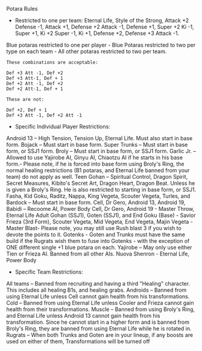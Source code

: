 Potara Rules

- Restricted to one per team: Eternal Life, Style of the Strong, Attack +2 Defense -1, Attack +1, Defense +2 Attack -1, Defense +1, Super +2 Ki -1, Super +1, Ki +2 Super -1, Ki +1, Defense +2, Defense +3 Attack -1.

Blue potaras restricted to one per player - Blue Potaras restricted to two per type on each team - All other potaras restricted to two per team.

    These combinations are acceptable:

    Def +3 Att -1, Def +2
    Def +3 Att-1, Def + 1
    Def +2 Att -1, Def +2
    Def +2 Att-1, Def + 1

    These are not:

    Def +2, Def + 1
    Def +3 Att -1, Def +2 Att -1


- Specific Individual Player Restrictions:

Android 13 – High Tension, Tension Up, Eternal Life. Must also start in base form.
Bojack – Must start in base form.
Super Trunks – Must start in base form, or SSJ1 form.
Broly – Must start in base form, or SSJ1 form.
Garlic Jr. – Allowed to use Yajirobe AI, Ginyu AI, Chiaotzu AI if he starts in his base form.- Please note, if he is forced into base form using Broly's Ring, the normal healing restrictions (B1 potaras, and Eternal Life banned from your team) do not apply as well.
Teen Gohan – Spiritual Control, Dragon Spirit, Secret Measures, Kibito's Secret Art, Dragon Heart, Dragon Beat. Unless he is given a Broly's Ring. He is also restricted to starting in base form, or SSJ1.
Fasha, Kid Goku, Raditz, Nappa, King Vegeta, Scouter Vegeta, Turles, and Bardock – Must start in base form.
Cell, Dr Gero, Android 13, Android 19, Babidi – Recoome AI, Power Body
Cell, Dr Gero, Android 19 - Master Throw, Eternal Life
Adult Gohan (SSJ1), Goten (SSJ1), and End Goku (Base) - Savior
Frieza (3rd Form), Scouter Vegeta, Mid Vegeta, End Vegeta, Majin Vegeta - Master Blast- Please note, you may still use Rush blast 3 if you wish to devote the points to it.
Gotenks - Goten and Trunks must have the same build if the Rugrats wish them to fuse into Gotenks - with the exception of ONE different single +1 blue potara on each.
Yajirobe – May only use either Tien or Frieza AI. Banned from all other AIs.
Nuova Shenron - Eternal Life, Power Body

- Specific Team Restrictions:

All teams – Banned from recruiting and having a third "Healing" character. This includes all healing B1s, and healing grabs.
Androids – Banned from using Eternal Life unless Cell cannot gain health from his transformations.
Cold – Banned from using Eternal Life unless Cooler and Frieza cannot gain health from their transformations.
Muscle – Banned from using Broly's Ring, and Eternal Life unless Android 13 cannot gain health from his transformation. Since he cannot start in a higher form and is banned from Broly's Ring, they are banned from using Eternal Life while he is rotated in.
Rugrats – When both Trunks and Goten are in your lineup, if any boosts are used on either of them, Transformations will be turned off